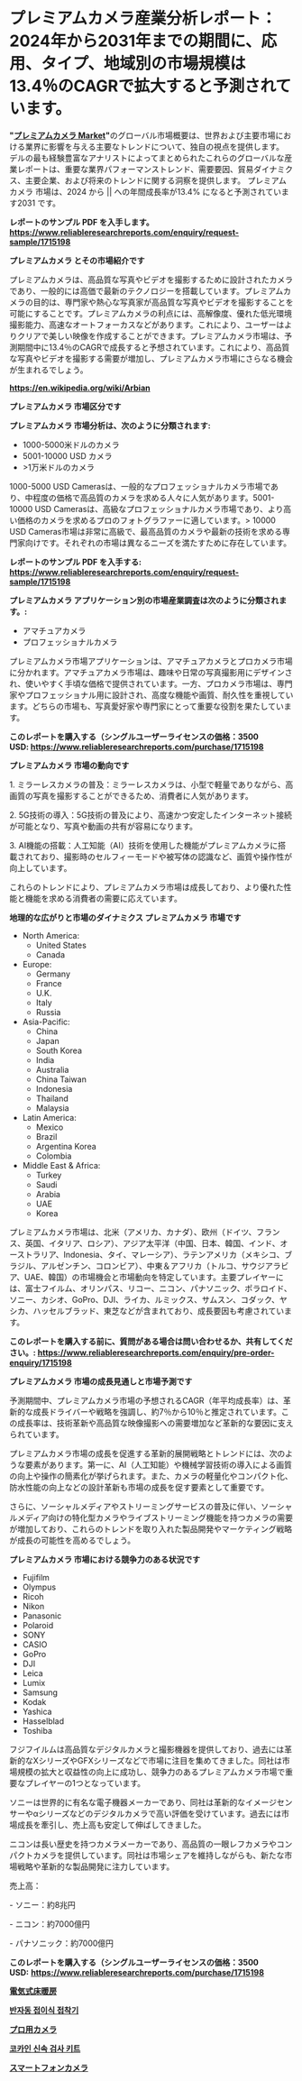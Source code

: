 <p><h1>プレミアムカメラ産業分析レポート：2024年から2031年までの期間に、応用、タイプ、地域別の市場規模は13.4％のCAGRで拡大すると予測されています。</h1></p><p><strong>"<a href="https://www.reliableresearchreports.com/premium-cameras-r1715198">プレミアムカメラ Market</a>"</strong>のグローバル市場概要は、世界および主要市場における業界に影響を与える主要なトレンドについて、独自の視点を提供します。 デルの最も経験豊富なアナリストによってまとめられたこれらのグローバルな産業レポートは、重要な業界パフォーマンストレンド、需要要因、貿易ダイナミクス、主要企業、および将来のトレンドに関する洞察を提供します。 プレミアムカメラ 市場は、2024 から || への年間成長率が13.4% になると予測されています2031 です。</p>
<p><strong>レポートのサンプル PDF を入手します。</strong><strong><a href="https://www.reliableresearchreports.com/enquiry/request-sample/1715198">https://www.reliableresearchreports.com/enquiry/request-sample/1715198</a></strong></p>
<p><strong>プレミアムカメラ とその市場紹介です</strong></p>
<p><p>プレミアムカメラは、高品質な写真やビデオを撮影するために設計されたカメラであり、一般的には高価で最新のテクノロジーを搭載しています。プレミアムカメラの目的は、専門家や熱心な写真家が高品質な写真やビデオを撮影することを可能にすることです。プレミアムカメラの利点には、高解像度、優れた低光環境撮影能力、高速なオートフォーカスなどがあります。これにより、ユーザーはよりクリアで美しい映像を作成することができます。プレミアムカメラ市場は、予測期間中に13.4％のCAGRで成長すると予想されています。これにより、高品質な写真やビデオを撮影する需要が増加し、プレミアムカメラ市場にさらなる機会が生まれるでしょう。</p><a href="https://en.wikipedia.org/wiki/Arbian"></a></p>
<p><strong><a href="https://en.wikipedia.org/wiki/Arbian">https://en.wikipedia.org/wiki/Arbian</a></strong></p>
<p><strong>プレミアムカメラ&nbsp;市場区分です</strong><strong></strong></p>
<p><strong>プレミアムカメラ 市場分析は、次のように分類されます:</strong>&nbsp;</p>
<p><ul><li>1000-5000米ドルのカメラ</li><li>5001-10000 USD カメラ</li><li>>1万米ドルのカメラ</li></ul></p>
<p><p>1000-5000 USD Camerasは、一般的なプロフェッショナルカメラ市場であり、中程度の価格で高品質のカメラを求める人々に人気があります。5001-10000 USD Camerasは、高級なプロフェッショナルカメラ市場であり、より高い価格のカメラを求めるプロのフォトグラファーに適しています。> 10000 USD Cameras市場は非常に高級で、最高品質のカメラや最新の技術を求める専門家向けです。それぞれの市場は異なるニーズを満たすために存在しています。</p></p>
<p><strong>レポートのサンプル PDF を入手する: <a href="https://www.reliableresearchreports.com/enquiry/request-sample/1715198">https://www.reliableresearchreports.com/enquiry/request-sample/1715198</a></strong></p>
<p><strong> プレミアムカメラ アプリケーション別の市場産業調査は次のように分類されます。:</strong></p>
<p><ul><li>アマチュアカメラ</li><li>プロフェッショナルカメラ</li></ul></p>
<p><p>プレミアムカメラ市場アプリケーションは、アマチュアカメラとプロカメラ市場に分かれます。アマチュアカメラ市場は、趣味や日常の写真撮影用にデザインされ、使いやすく手頃な価格で提供されています。一方、プロカメラ市場は、専門家やプロフェッショナル用に設計され、高度な機能や画質、耐久性を重視しています。どちらの市場も、写真愛好家や専門家にとって重要な役割を果たしています。</p></p>
<p><strong>このレポートを購入する（シングルユーザーライセンスの価格：3500 USD:</strong><strong>&nbsp;<a href="https://www.reliableresearchreports.com/purchase/1715198">https://www.reliableresearchreports.com/purchase/1715198</a></strong></p>
<p><strong>プレミアムカメラ 市場の動向です</strong></p>
<p><p>1. ミラーレスカメラの普及：ミラーレスカメラは、小型で軽量でありながら、高画質の写真を撮影することができるため、消費者に人気があります。</p><p>2. 5G技術の導入：5G技術の普及により、高速かつ安定したインターネット接続が可能となり、写真や動画の共有が容易になります。</p><p>3. AI機能の搭載：人工知能（AI）技術を使用した機能がプレミアムカメラに搭載されており、撮影時のセルフィーモードや被写体の認識など、画質や操作性が向上しています。</p><p>これらのトレンドにより、プレミアムカメラ市場は成長しており、より優れた性能と機能を求める消費者の需要に応えています。</p></p>
<p><strong>地理的な広がりと市場のダイナミクス プレミアムカメラ 市場です</strong></p>
<p><ul>
    <li>
        North America:
        <ul>
            <li>United States</li>
            <li>Canada</li>
        </ul>
    </li>
    <li>
        Europe:
        <ul>
            <li>Germany</li>
            <li>France</li>
            <li>U.K.</li>
            <li>Italy</li>
            <li>Russia</li>
        </ul>
    </li>
    <li>
        Asia-Pacific:
        <ul>
            <li>China</li>
            <li>Japan</li>
            <li>South Korea</li>
            <li>India</li>
            <li>Australia</li>
            <li>China Taiwan</li>
            <li>Indonesia</li>
            <li>Thailand</li>
            <li>Malaysia</li>
        </ul>
    </li>
    <li>
        Latin America:
        <ul>
            <li>Mexico</li>
            <li>Brazil</li>
            <li>Argentina Korea</li>
            <li>Colombia</li>
        </ul>
    </li>
    <li>
        Middle East & Africa:
        <ul>
            <li>Turkey</li>
            <li>Saudi</li>
            <li>Arabia</li>
            <li>UAE</li>
            <li>Korea</li>
        </ul>
    </li>
    </ul></p>
<p><p>プレミアムカメラ市場は、北米（アメリカ、カナダ）、欧州（ドイツ、フランス、英国、イタリア、ロシア）、アジア太平洋（中国、日本、韓国、インド、オーストラリア、Indonesia、タイ、マレーシア）、ラテンアメリカ（メキシコ、ブラジル、アルゼンチン、コロンビア）、中東＆アフリカ（トルコ、サウジアラビア、UAE、韓国）の市場機会と市場動向を特定しています。主要プレイヤーには、富士フイルム、オリンパス、リコー、ニコン、パナソニック、ポラロイド、ソニー、カシオ、GoPro、DJI、ライカ、ルミックス、サムスン、コダック、ヤシカ、ハッセルブラッド、東芝などが含まれており、成長要因も考慮されています。</p></p>
<p><strong>このレポートを購入する前に、質問がある場合は問い合わせるか、共有してください。:&nbsp;<a href="https://www.reliableresearchreports.com/enquiry/pre-order-enquiry/1715198">https://www.reliableresearchreports.com/enquiry/pre-order-enquiry/1715198</a></strong></p>
<p><strong>プレミアムカメラ 市場の成長見通しと市場予測です</strong></p>
<p><p>予測期間中、プレミアムカメラ市場の予想されるCAGR（年平均成長率）は、革新的な成長ドライバーや戦略を強調し、約7％から10％と推定されています。この成長率は、技術革新や高品質な映像撮影への需要増加など革新的な要因に支えられています。</p><p>プレミアムカメラ市場の成長を促進する革新的展開戦略とトレンドには、次のような要素があります。第一に、AI（人工知能）や機械学習技術の導入による画質の向上や操作の簡素化が挙げられます。また、カメラの軽量化やコンパクト化、防水性能の向上などの設計革新も市場の成長を促す要素として重要です。</p><p>さらに、ソーシャルメディアやストリーミングサービスの普及に伴い、ソーシャルメディア向けの特化型カメラやライブストリーミング機能を持つカメラの需要が増加しており、これらのトレンドを取り入れた製品開発やマーケティング戦略が成長の可能性を高めるでしょう。</p></p>
<p><strong>プレミアムカメラ 市場における競争力のある状況です</strong></p>
<p><ul><li>Fujifilm</li><li>Olympus</li><li>Ricoh</li><li>Nikon</li><li>Panasonic</li><li>Polaroid</li><li>SONY</li><li>CASIO</li><li>GoPro</li><li>DJI</li><li>Leica</li><li>Lumix</li><li>Samsung</li><li>Kodak</li><li>Yashica</li><li>Hasselblad</li><li>Toshiba</li></ul></p>
<p><p>フジフイルムは高品質なデジタルカメラと撮影機器を提供しており、過去には革新的なXシリーズやGFXシリーズなどで市場に注目を集めてきました。同社は市場規模の拡大と収益性の向上に成功し、競争力のあるプレミアムカメラ市場で重要なプレイヤーの1つとなっています。</p><p>ソニーは世界的に有名な電子機器メーカーであり、同社は革新的なイメージセンサーやαシリーズなどのデジタルカメラで高い評価を受けています。過去には市場成長を牽引し、売上高も安定して伸ばしてきました。</p><p>ニコンは長い歴史を持つカメラメーカーであり、高品質の一眼レフカメラやコンパクトカメラを提供しています。同社は市場シェアを維持しながらも、新たな市場戦略や革新的な製品開発に注力しています。</p><p>売上高：</p><p>- ソニー：約8兆円</p><p>- ニコン：約7000億円</p><p>- パナソニック：約7000億円</p></p>
<p><strong>このレポートを購入する（シングルユーザーライセンスの価格：3500 USD:</strong>&nbsp;<strong><a href="https://www.reliableresearchreports.com/purchase/1715198">https://www.reliableresearchreports.com/purchase/1715198</a></strong></p>
<p><strong><p><a href="https://github.com/zjkmgcs938405/Market-Research-Report-List-4/blob/main/511040876226.md">電気式床暖房</a></p><p><a href="https://github.com/rcabello548/Market-Research-Report-List-3/blob/main/850348094800.md">반자동 접이식 접착기</a></p><p><a href="https://github.com/schmahlson/Market-Research-Report-List-3/blob/main/167268276228.md">プロ用カメラ</a></p><p><a href="https://github.com/Nicolasrown5/Market-Research-Report-List-2/blob/main/446110294801.md">코카인 신속 검사 키트</a></p><p><a href="https://github.com/roulaayoub-saad/Market-Research-Report-List-3/blob/main/714006976227.md">スマートフォンカメラ</a></p></strong></p>